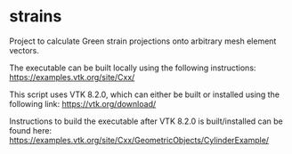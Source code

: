 # strains

Project to calculate Green strain projections onto arbitrary mesh element vectors.

The executable can be built locally using the following instructions:
https://examples.vtk.org/site/Cxx/

This script uses VTK 8.2.0, which can either be built or installed using the following link: https://vtk.org/download/

Instructions to build the executable after VTK 8.2.0 is built/installed can be found here: https://examples.vtk.org/site/Cxx/GeometricObjects/CylinderExample/

